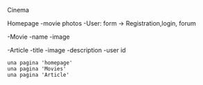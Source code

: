 Cinema

Homepage
    -movie photos
    -User: form -> Registration,login, forum

-Movie
    -name 
    -image
    

-Article
    -title
    -image
    -description
    -user id

    una pagina 'homepage'
    una pagina 'Movies'
    una pagina 'Article'